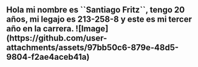 <h2 id= "Presentación">
Hola mi nombre es ``Santiago Fritz``, tengo 20 años, mi legajo es 213-258-8 y este es mi tercer año en la carrera. ![Image](https://github.com/user-attachments/assets/97bb50c6-879e-48d5-9804-f2ae4aceb41a)
